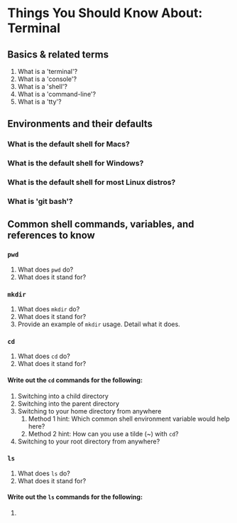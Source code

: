 # Things You Should Know About: Terminal

## Basics & related terms

1. What is a 'terminal'?
2. What is a 'console'?
3. What is a 'shell'?
4. What is a 'command-line'?
5. What is a 'tty'?

## Environments and their defaults

### What is the default shell for Macs?

### What is the default shell for Windows?

### What is the default shell for most Linux distros?

### What is 'git bash'?

## Common shell commands, variables, and references to know

### `pwd`

1. What does `pwd` do?
2. What does it stand for?

### `mkdir`

1. What does `mkdir` do?
2. What does it stand for?
3. Provide an example of `mkdir` usage. Detail what it does.

### `cd`

1. What does `cd` do?
2. What does it stand for?

#### Write out the `cd` commands for the following:

1. Switching into a child directory
2. Switching into the parent directory
3. Switching to your home directory from anywhere
   1. Method 1 hint: Which common shell environment variable would help here?
   2. Method 2 hint: How can you use a tilde (~) with `cd`?
4. Switching to your root directory from anywhere?

### `ls`

1. What does `ls` do?
2. What does it stand for?

#### Write out the `ls` commands for the following:

1.
